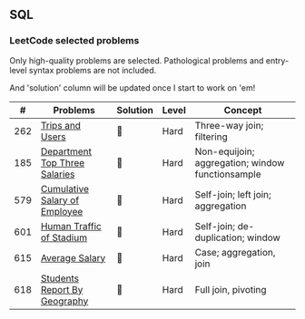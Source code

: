 ## SQL

### LeetCode selected problems



Only high-quality problems are selected. Pathological problems and entry-level syntax problems are not included.

And 'solution' column will be updated once I start to work on 'em!

| \#   | Problems                                                     | Solution | Level | Concept                                          |
| ---- | ------------------------------------------------------------ | -------- | ----- | ------------------------------------------------ |
| 262  | [Trips and Users](https://leetcode.com/problems/trips-and-users/) | 🤭        | Hard  | Three-way join; filtering                        |
| 185  | [Department Top Three Salaries](https://leetcode.com/problems/department-top-three-salaries) | 🤭        | Hard  | Non-equijoin; aggregation; window functionsample |
| 579  | [Cumulative Salary of Employee](https://leetcode.com/problems/find-cumulative-salary-of-an-employee/) | 🤭        | Hard  | Self-join; left join; aggregation                |
| 601  | [Human Traffic of Stadium](https://leetcode.com/problems/human-traffic-of-stadium/) | 🤭        | Hard  | Self-join; de-duplication; window                |
| 615  | [Average Salary](https://leetcode.com/problems/average-salary-departments-vs-company/) | 🤭        | Hard  | Case; aggregation, join                          |
| 618  | [Students Report By Geography](https://leetcode.com/problems/students-report-by-geography/) | 🤭        | Hard  | Full join, pivoting                              |



